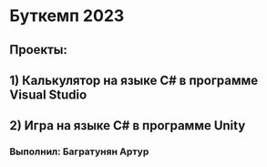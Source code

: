 # Буткемп 2023
## Проекты:
## 1) Калькулятор на языке C# в программе Visual Studio
## 2) Игра на языке C# в программе Unity
### Выполнил: Багратунян Артур
